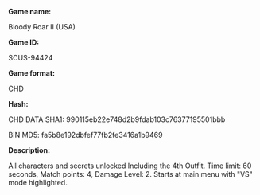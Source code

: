 **Game name:**

Bloody Roar II (USA)

**Game ID:**

SCUS-94424

**Game format:**

CHD

**Hash:**

CHD DATA SHA1: 990115eb22e748d2b9fdab103c76377195501bbb

BIN MD5: fa5b8e192dbfef77fb2fe3416a1b9469

**Description:**

All characters and secrets unlocked Including  the 4th Outfit. Time limit: 60 seconds, Match points: 4, Damage Level: 2. Starts at main menu with "VS" mode highlighted. 